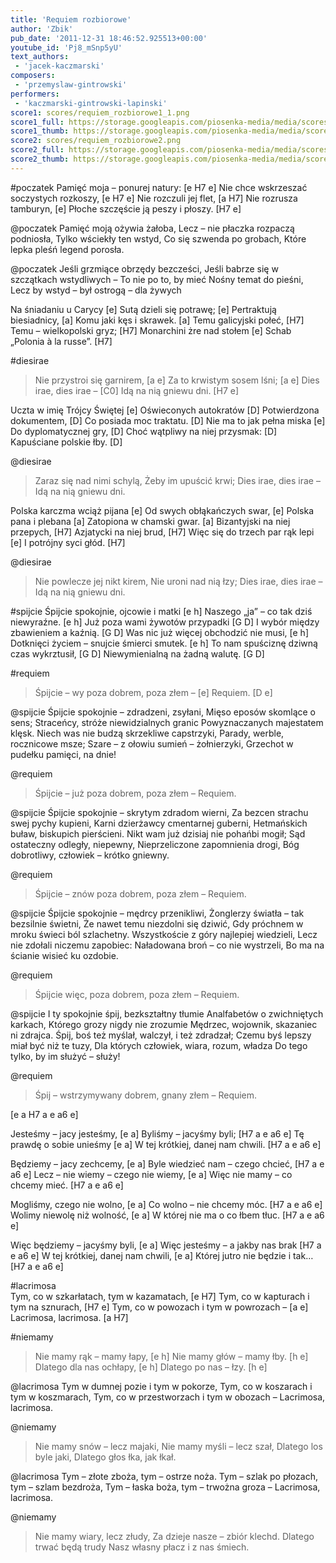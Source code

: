 ```yaml
---
title: 'Requiem rozbiorowe'
author: 'Zbik'
pub_date: '2011-12-31 18:46:52.925513+00:00'
youtube_id: 'Pj8_mSnp5yU'
text_authors:
 - 'jacek-kaczmarski'
composers:
 - 'przemyslaw-gintrowski'
performers:
 - 'kaczmarski-gintrowski-lapinski'
score1: scores/requiem_rozbiorowe1_1.png
score1_full: https://storage.googleapis.com/piosenka-media/media/scores/requiem_rozbiorowe1_1.png
score1_thumb: https://storage.googleapis.com/piosenka-media/media/scores/requiem_rozbiorowe1_1.png.180x0_q85_upscale.jpg
score2: scores/requiem_rozbiorowe2.png
score2_full: https://storage.googleapis.com/piosenka-media/media/scores/requiem_rozbiorowe2.png
score2_thumb: https://storage.googleapis.com/piosenka-media/media/scores/requiem_rozbiorowe2.png.180x0_q85_upscale.jpg
---
```


#poczatek
Pamięć moja – ponurej natury: [e H7 e]
Nie chce wskrzeszać soczystych rozkoszy, [e H7 e]
Nie rozczuli jej flet, [a H7]
Nie rozrusza tamburyn, [e]
Płoche szczęście ją peszy i płoszy. [H7 e]

@poczatek
Pamięć moją ożywia żałoba,
Lecz – nie płaczka rozpaczą podniosła,
Tylko wściekły ten wstyd,
Co się szwenda po grobach,
Które lepka pleśń legend porosła.

@poczatek
Jeśli grzmiące obrzędy bezcześci,
Jeśli babrze się w szczątkach wstydliwych –
To nie po to, by mieć
Nośny temat do pieśni,
Lecz by wstyd – był ostrogą – dla żywych

Na śniadaniu u Carycy [e]
Sutą dzieli się potrawę; [e]
Pertraktują biesiadnicy, [a]
Komu jaki kęs i skrawek. [a]
Temu galicyjski połeć, [H7]
Temu – wielkopolski gryz; [H7]
Monarchini żre nad stołem [e]
Schab „Polonia à la russe”. [H7]

#diesirae
>Nie przystroi się garnirem, [a e]
>Za to krwistym sosem lśni; [a e]
>Dies irae, dies irae – [C0] 
>Idą na nią gniewu dni. [H7 e]

Uczta w imię Trójcy Świętej [e]
Oświeconych autokratów [D]
Potwierdzona dokumentem, [D]
Co posiada moc traktatu. [D]
Nie ma to jak pełna miska [e]
Do dyplomatycznej gry, [D]
Choć wątpliwy na niej przysmak: [D]
Kapuściane polskie łby. [D]

@diesirae
>Zaraz się nad nimi schylą,
>Żeby im upuścić krwi;
>Dies irae, dies irae –
>Idą na nią gniewu dni.

Polska karczma wciąż pijana [e]
Od swych obłąkańczych swar, [e]
Polska pana i plebana [a]
Zatopiona w chamski gwar. [a]
Bizantyjski na niej przepych, [H7]
Azjatycki na niej brud, [H7]
Więc się do trzech par rąk lepi [e]
I potrójny syci głód. [H7]

@diesirae
>Nie powlecze jej nikt kirem,
>Nie uroni nad nią łzy;
>Dies irae, dies irae –
>Idą na nią gniewu dni.

#spijcie
Śpijcie spokojnie, ojcowie i matki [e h]
Naszego „ja” – co tak dziś niewyraźne. [e h]
Już poza wami żywotów przypadki [G D]
I wybór między zbawieniem a kaźnią. [G D]
Was nic już więcej obchodzić nie musi, [e h]
Dotknięci życiem – snujcie śmierci smutek. [e h]
To nam spuściznę dziwną czas wykrztusił, [G D]
Niewymienialną na żadną walutę. [G D]

#requiem
>Śpijcie – wy poza dobrem, poza złem – [e]
>Requiem. [D e]

@spijcie
Śpijcie spokojnie – zdradzeni, zsyłani,
Mięso eposów skomlące o sens;
Straceńcy, stróże niewidzialnych granic
Powyznaczanych majestatem klęsk.
Niech was nie budzą skrzekliwe capstrzyki,
Parady, werble, rocznicowe msze;
Szare – z ołowiu sumień – żołnierzyki,
Grzechot w pudełku pamięci, na dnie!

@requiem
>Śpijcie – już poza dobrem, poza złem – 
>Requiem.

@spijcie
Śpijcie spokojnie – skrytym zdradom wierni,
Za bezcen strachu swej pychy kupieni,
Karni dzierżawcy cmentarnej guberni,
Hetmańskich buław, biskupich pierścieni.
Nikt wam już dzisiaj nie pohańbi mogił;
Sąd ostateczny odległy, niepewny,
Nieprzeliczone zapomnienia drogi,
Bóg dobrotliwy, człowiek – krótko gniewny.

@requiem
>Śpijcie – znów poza dobrem, poza złem –
>Requiem.

@spijcie
Śpijcie spokojnie – mędrcy przenikliwi,
Żonglerzy światła – tak bezsilnie świetni,
Że nawet temu niezdolni się dziwić,
Gdy próchnem w mroku świeci ból szlachetny.
Wszystkoście z góry najlepiej wiedzieli,
Lecz nie zdołali niczemu zapobiec:
Naładowana broń – co nie wystrzeli,
Bo ma na ścianie wisieć ku ozdobie.

@requiem
>Śpijcie więc, poza dobrem, poza złem –
>Requiem.

@spijcie
I ty spokojnie śpij, bezkształtny tłumie
Analfabetów o zwichniętych karkach,
Którego grozy nigdy nie zrozumie
Mędrzec, wojownik, skazaniec ni zdrajca.
Śpij, boś też myślał, walczył, i też zdradzał;
Czemu byś lepszy miał być niż te tuzy,
Dla których człowiek, wiara, rozum, władza
Do tego tylko, by im służyć – służy!

@requiem
>Śpij – wstrzymywany dobrem, gnany złem –
>Requiem.

[e a H7 a e a6 e]

Jesteśmy – jacy jesteśmy, [e a]
Byliśmy – jacyśmy byli; [H7 a e a6 e]
Tę prawdę o sobie unieśmy [e a]
W tej krótkiej, danej nam chwili. [H7 a e a6 e]

Będziemy – jacy zechcemy, [e a]
Byle wiedzieć nam – czego chcieć, [H7 a e a6 e]
Lecz – nie wiemy – czego nie wiemy, [e a]
Więc nie mamy – co chcemy mieć. [H7 a e a6 e]

Mogliśmy, czego nie wolno, [e a]
Co wolno – nie chcemy móc. [H7 a e a6 e]
Wolimy niewolę niż wolność, [e a]
W której nie ma o co łbem tłuc. [H7 a e a6 e]

Więc będziemy – jacyśmy byli, [e a]
Więc jesteśmy – a jakby nas brak [H7 a e a6 e]
W tej krótkiej, danej nam chwili, [e a]
Której jutro nie będzie i tak… [H7 a e a6 e]

#lacrimosa	
Tym, co w szkarłatach, tym w kazamatach, [e H7]
Tym, co w kapturach i tym na sznurach, [H7 e]
Tym, co w powozach i tym w powrozach – [a e]
Lacrimosa, lacrimosa. [a H7]

#niemamy
>Nie mamy rąk – mamy łapy, [e h]
>Nie mamy głów – mamy łby. [h e]
>Dlatego dla nas ochłapy, [e h]
>Dlatego po nas – łzy. [h e]

@lacrimosa
Tym w dumnej pozie i tym w pokorze,
Tym, co w koszarach i tym w koszmarach,
Tym, co w przestworzach i tym w obozach –
Lacrimosa, lacrimosa.

@niemamy
>Nie mamy snów – lecz majaki,
>Nie mamy myśli – lecz szał,
>Dlatego los byle jaki,
>Dlatego głos łka, jak łkał.

@lacrimosa
Tym – złote zboża, tym – ostrze noża.
Tym – szlak po płozach, tym – szlam bezdroża,
Tym – łaska boża, tym – trwożna groza –
Lacrimosa, lacrimosa.

@niemamy
>Nie mamy wiary, lecz złudy,
>Za dzieje nasze – zbiór klechd.
>Dlatego trwać będą trudy
>Nasz własny płacz i z nas śmiech.
